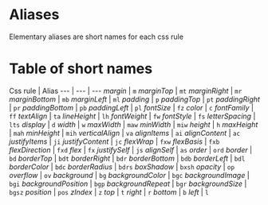 # Aliases

Elementary aliases are short names for each css rule

# Table of short names

<style>
table {
    width:100%;
}
</style>

Css rule | Alias 
--- | --- | ---
*margin* | `m`
*marginTop* | `mt`
*marginRight* | `mr`
*marginBottom* | `mb`
*marginLeft* | `ml`
*padding* | `p`
*paddingTop* | `pt`
*paddingRight* | `pr`
*paddingBottom* | `pb`
*paddingLeft* | `pl`
*fontSize* | `fz`
*color* | `c`
*fontFamily* | `ff`
*textAlign* | `ta`
*lineHeight* | `lh`
*fontWeight* | `fw`
*fontStyle* | `fs`
*letterSpacing* | `lts`
*display* | `d`
*width* | `w`
*maxWidth* | `maw`
*minWidth* | `miw`
*height* | `h`
*maxHeight* | `mah`
*minHeight* | `mih`
*verticalAlign* | `va`
*alignItems* | `ai`
*alignContent* | `ac`
*justifyItems* | `ji`
*justifyContent* | `jc`
*flexWrap* | `fxw`
*flexBasis* | `fxb`
*flexDirection* | `fxd`
*flex* | `fx`
*justifySelf* | `js`
*alignSelf* | `as`
*order* | `ord`
*border* | `bd`
*borderTop* | `bdt`
*borderRight* | `bdr`
*borderBottom* | `bdb`
*borderLeft* | `bdl`
*borderColor* | `bdc`
*borderRadius* | `bdrs`
*boxShadow* | `bxsh`
*opacity* | `op`
*overflow* | `ov`
*background* | `bg`
*backgroundColor* | `bgc`
*backgroundImage* | `bgi`
*backgroundPosition* | `bgp`
*backgroundRepeat* | `bgr`
*backgroundSize* | `bgsz`
*position* | `pos`
*zIndex* | `z`
*top* | `t`
*right* | `r`
*bottom* | `b`
*left* | `l`
